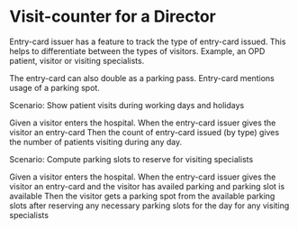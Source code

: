 # Visit-counter for a Director

Entry-card issuer has a feature to track the type of entry-card issued.
This helps to differentiate between the types of visitors. Example, an
OPD patient, visitor or visiting specialists.

The entry-card can also double as a parking pass.
Entry-card mentions usage of a parking spot.

Scenario: Show patient visits during working days and holidays

  Given a visitor enters the hospital.
  When the entry-card issuer gives the visitor an entry-card
  Then the count of entry-card issued (by type) gives the number of patients
  visiting during any day.

Scenario: Compute parking slots to reserve for visiting specialists

  Given a visitor enters the hospital.
  When the entry-card issuer gives the visitor an entry-card and the visitor
  has availed parking and parking slot is available
  Then the visitor gets a parking spot from the available parking slots after
  reserving any necessary parking slots for the day for any visiting specialists
